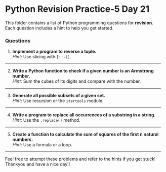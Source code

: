 # Python Revision Practice-5 **Day 21**

This folder contains a list of Python programming questions for **revision**. Each question includes a hint to help you get started.

### Questions


1. **Implement a program to reverse a tuple.**  
    *Hint:* Use slicing with `[::-1]`.

---

2. **Write a Python function to check if a given number is an Armstrong number.**  
    *Hint:* Sum the cubes of its digits and compare with the number.

---

3. **Generate all possible subsets of a given set.**  
    *Hint:* Use recursion or the `itertools` module.

---

4. **Write a program to replace all occurrences of a substring in a string.**  
    *Hint:* Use the `.replace()` method.

---

5. **Create a function to calculate the sum of squares of the first n natural numbers.**  
    *Hint:* Use a formula or a loop.

---

Feel free to attempt these problems and refer to the hints if you get stuck!
Thankyou and have a nice day!!

